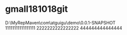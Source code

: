 # gmall181018git
D:\MyRepMaven\com\atguigu\demo\0.0.1-SNAPSHOT\
11111111111111111
2222222222222222
444444444444444
